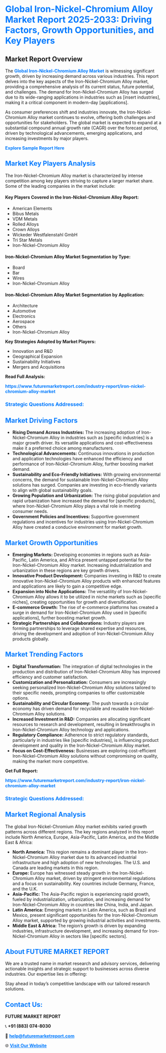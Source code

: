 <h1 style="color: #007BFF;">Global Iron-Nickel-Chromium Alloy Market Report 2025-2033: Driving Factors, Growth Opportunities, and Key Players</h1>

<section id="overview">
<h2>Market Report Overview</h2>
<p>The <a href="https://www.futuremarketreport.com/industry-report/iron-nickel-chromium-alloy-market" style="color: #007BFF; text-decoration: none;"><strong>Global Iron-Nickel-Chromium Alloy Market</strong></a> is witnessing significant growth, driven by increasing demand across various industries. This report delves into the key aspects of the Iron-Nickel-Chromium Alloy market, providing a comprehensive analysis of its current status, future potential, and challenges. The demand for Iron-Nickel-Chromium Alloy has surged due to its wide-ranging applications in industries such as [insert industries], making it a critical component in modern-day [applications].</p>
<p>As consumer preferences shift and industries innovate, the Iron-Nickel-Chromium Alloy market continues to evolve, offering both challenges and opportunities for stakeholders. The global market is expected to expand at a substantial compound annual growth rate (CAGR) over the forecast period, driven by technological advancements, emerging applications, and increasing investments by major players.</p>
</section>

<section id="overview">
<p><a href="https://www.futuremarketreport.com/request-sample/reportId=100153" style="color: #007BFF; text-decoration: none;"><strong>Explore Sample Report Here</strong></a></p>
</section>

<section id="key-players">
<h2 style="color: #007BFF;">Market Key Players Analysis</h2>
<p>The Iron-Nickel-Chromium Alloy market is characterized by intense competition among key players striving to capture a larger market share. Some of the leading companies in the market include:</p>
<h4>Key Players Covered in the Iron-Nickel-Chromium Alloy Report:</h4>
<ul><li>American Elements</li><li>Bibus Metals</li><li>VDM Metals</li><li>Rolled Alloys</li><li>Crown Alloys</li><li>Wickeder Westfalenstahl GmbH</li><li>Tri Star Metals</li><li>Iron-Nickel-Chromium Alloy</li></ul>
<h4>Iron-Nickel-Chromium Alloy Market Segmentation by Type:</h4>
<ul><li>Board</li><li>Bar</li><li>Wires</li><li>Iron-Nickel-Chromium Alloy</li></ul>

<h4>Iron-Nickel-Chromium Alloy Market Segmentation by Application:</h4>
<ul><li>Architecture</li><li>Automotive</li><li>Electronics</li><li>Aerospace</li><li>Others</li><li>Iron-Nickel-Chromium Alloy</li></ul>
<p><strong>Key Strategies Adopted by Market Players:</strong></p>
<ul>
<li>Innovation and R&D</li>
<li>Geographical Expansion</li>
<li>Sustainability Initiatives</li>
<li>Mergers and Acquisitions</li>
</ul>
</section>

<section>
<p><strong>Read Full Analysis: </strong></p><a href="https://www.futuremarketreport.com/industry-report/iron-nickel-chromium-alloy-market" style="color: #007BFF; text-decoration: none;"><strong>https://www.futuremarketreport.com/industry-report/iron-nickel-chromium-alloy-market</strong></a>
<h3 style="color: #007BFF;">Strategic Questions Addressed:</h3>
</section>

<section id="driving-factors">
<h2 style="color: #007BFF;">Market Driving Factors</h2>
<ul>
<li><strong>Rising Demand Across Industries:</strong> The increasing adoption of Iron-Nickel-Chromium Alloy in industries such as [specific industries] is a major growth driver. Its versatile applications and cost-effectiveness make it a preferred choice among manufacturers.</li>
<li><strong>Technological Advancements:</strong> Continuous innovations in production and application technologies have enhanced the efficiency and performance of Iron-Nickel-Chromium Alloy, further boosting market demand.</li>
<li><strong>Sustainability and Eco-Friendly Initiatives:</strong> With growing environmental concerns, the demand for sustainable Iron-Nickel-Chromium Alloy solutions has surged. Companies are investing in eco-friendly variants to align with global sustainability goals.</li>
<li><strong>Growing Population and Urbanization:</strong> The rising global population and rapid urbanization have increased the demand for [specific products], where Iron-Nickel-Chromium Alloy plays a vital role in meeting consumer needs.</li>
<li><strong>Government Policies and Incentives:</strong> Supportive government regulations and incentives for industries using Iron-Nickel-Chromium Alloy have created a conducive environment for market growth.</li>
</ul>
</section>

<section id="growth-opportunities">
<h2 style="color: #007BFF;">Market Growth Opportunities</h2>
<ul>
<li><strong>Emerging Markets:</strong> Developing economies in regions such as Asia-Pacific, Latin America, and Africa present untapped potential for the Iron-Nickel-Chromium Alloy market. Increasing industrialization and urbanization in these regions are key growth drivers.</li>
<li><strong>Innovative Product Development:</strong> Companies investing in R&D to create innovative Iron-Nickel-Chromium Alloy products with enhanced features and applications are likely to gain a competitive edge.</li>
<li><strong>Expansion into Niche Applications:</strong> The versatility of Iron-Nickel-Chromium Alloy allows it to be utilized in niche markets such as [specific niches], creating opportunities for growth and diversification.</li>
<li><strong>E-commerce Growth:</strong> The rise of e-commerce platforms has created a surge in demand for Iron-Nickel-Chromium Alloy used in [specific applications], further boosting market growth.</li>
<li><strong>Strategic Partnerships and Collaborations:</strong> Industry players are forming partnerships to leverage shared expertise and resources, driving the development and adoption of Iron-Nickel-Chromium Alloy products globally.</li>
</ul>
</section>

<section id="trending-factors">
<h2 style="color: #007BFF;">Market Trending Factors</h2>
<ul>
<li><strong>Digital Transformation:</strong> The integration of digital technologies in the production and distribution of Iron-Nickel-Chromium Alloy has improved efficiency and customer satisfaction.</li>
<li><strong>Customization and Personalization:</strong> Consumers are increasingly seeking personalized Iron-Nickel-Chromium Alloy solutions tailored to their specific needs, prompting companies to offer customizable options.</li>
<li><strong>Sustainability and Circular Economy:</strong> The push towards a circular economy has driven demand for recyclable and reusable Iron-Nickel-Chromium Alloy solutions.</li>
<li><strong>Increased Investment in R&D:</strong> Companies are allocating significant resources to research and development, resulting in breakthroughs in Iron-Nickel-Chromium Alloy technology and applications.</li>
<li><strong>Regulatory Compliance:</strong> Adherence to strict regulatory standards, particularly in industries like [specific industries], is influencing product development and quality in the Iron-Nickel-Chromium Alloy market.</li>
<li><strong>Focus on Cost-Effectiveness:</strong> Businesses are exploring cost-efficient Iron-Nickel-Chromium Alloy solutions without compromising on quality, making the market more competitive.</li>
</ul>
</section>

<section>
<p><strong>Get Full Report: </strong></p><a href="https://www.futuremarketreport.com/industry-report/iron-nickel-chromium-alloy-market" style="color: #007BFF; text-decoration: none;"><strong>https://www.futuremarketreport.com/industry-report/iron-nickel-chromium-alloy-market</strong></a>
<h3 style="color: #007BFF;">Strategic Questions Addressed:</h3>
</section>


<section id="regional-analysis">
<h2 style="color: #007BFF;">Market Regional Analysis</h2>
<p>The global Iron-Nickel-Chromium Alloy market exhibits varied growth patterns across different regions. The key regions analyzed in this report include North America, Europe, Asia-Pacific, Latin America, and the Middle East & Africa:</p>
<ul>
<li><strong>North America:</strong> This region remains a dominant player in the Iron-Nickel-Chromium Alloy market due to its advanced industrial infrastructure and high adoption of new technologies. The U.S. and Canada are leading markets in this region.</li>
<li><strong>Europe:</strong> Europe has witnessed steady growth in the Iron-Nickel-Chromium Alloy market, driven by stringent environmental regulations and a focus on sustainability. Key countries include Germany, France, and the U.K.</li>
<li><strong>Asia-Pacific:</strong> The Asia-Pacific region is experiencing rapid growth, fueled by industrialization, urbanization, and increasing demand for Iron-Nickel-Chromium Alloy in countries like China, India, and Japan.</li>
<li><strong>Latin America:</strong> Emerging markets in Latin America, such as Brazil and Mexico, present significant opportunities for the Iron-Nickel-Chromium Alloy market, supported by growing industrial activities and investments.</li>
<li><strong>Middle East & Africa:</strong> The region’s growth is driven by expanding industries, infrastructure development, and increasing demand for Iron-Nickel-Chromium Alloy in sectors like [specific sectors].</li>
</ul>
</section>

<footer>
<h2 style="color: #007BFF;">About FUTURE MARKET REPORT</h2>
<p>We are a trusted name in market research and advisory services, delivering actionable insights and strategic support to businesses across diverse industries. Our expertise lies in offering:</p>

<p>Stay ahead in today’s competitive landscape with our tailored research solutions.</p>

<h2 style="color: #007BFF;">Contact Us:</h2>
<p><strong>FUTURE MARKET REPORT</strong></p>
<p>📞 <strong>+91 (883) 074-8030</strong></p>
<p>📧 <strong><a href="mailto:help@futuremarketreport.com" style="color: #007BFF;">help@futuremarketreport.com</a></strong></p>
<p>🌐 <strong><a href="https://www.futuremarketreport.com/" style="color: #007BFF;">Visit Our Website</a></strong></p>
</footer>